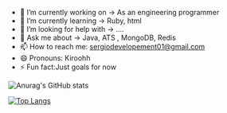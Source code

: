 
- 🔭 I’m currently working on -> As an engineering programmer
- 🌱 I’m currently learning -> Ruby, html
- 🤔 I’m looking for help with -> ....
- 💬 Ask me about -> Java, ATS , MongoDB, Redis
- 📫 How to reach me: sergiodevelopement01@gmail.com
- 😄 Pronouns: Kiroohh
- ⚡ Fun fact:Just goals for now

 ![Anurag's GitHub stats](https://github-readme-stats.vercel.app/api?username=Kirhoo&show_icons=true&theme=radical)
 
 [![Top Langs](https://github-readme-stats.vercel.app/api/top-langs/?username=Kirhoo&layout=compact)](https://github.com/Kirhoo/github-readme-stats)
 
